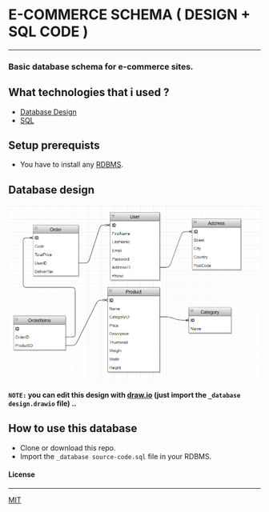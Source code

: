 # E-COMMERCE SCHEMA ( DESIGN + SQL CODE )
---

### Basic database schema for e-commerce sites.

## What technologies that i used ?
 - [Database Design](https://www.draw.io/)
 - [SQL](https://www.google.com/search?q=sql)

## Setup prerequists

 - You have to install any [RDBMS](https://www.google.com/search?q=rdbms+list).

## Database design

![database design](_database%20design.png)

#### **`NOTE:`** you can edit this design with [draw.io](https://www.draw.io/) (just import the `_database design.drawio` file) ..

## How to use this database 
 - Clone or download this repo.
 - Import the ``` _database source-code.sql ``` file in your RDBMS.

#### License
---

[MIT](LICENSE)  
